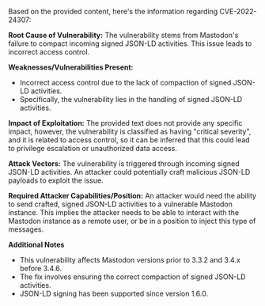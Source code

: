 Based on the provided content, here's the information regarding CVE-2022-24307:

**Root Cause of Vulnerability:**
The vulnerability stems from Mastodon's failure to compact incoming signed JSON-LD activities. This issue leads to incorrect access control.

**Weaknesses/Vulnerabilities Present:**
- Incorrect access control due to the lack of compaction of signed JSON-LD activities.
- Specifically, the vulnerability lies in the handling of signed JSON-LD activities.

**Impact of Exploitation:**
The provided text does not provide any specific impact, however, the vulnerability is classified as having "critical severity", and it is related to access control, so it can be inferred that this could lead to privilege escalation or unauthorized data access.

**Attack Vectors:**
The vulnerability is triggered through incoming signed JSON-LD activities. An attacker could potentially craft malicious JSON-LD payloads to exploit the issue.

**Required Attacker Capabilities/Position:**
An attacker would need the ability to send crafted, signed JSON-LD activities to a vulnerable Mastodon instance. This implies the attacker needs to be able to interact with the Mastodon instance as a remote user, or be in a position to inject this type of messages.

**Additional Notes**
- This vulnerability affects Mastodon versions prior to 3.3.2 and 3.4.x before 3.4.6.
- The fix involves ensuring the correct compaction of signed JSON-LD activities.
- JSON-LD signing has been supported since version 1.6.0.